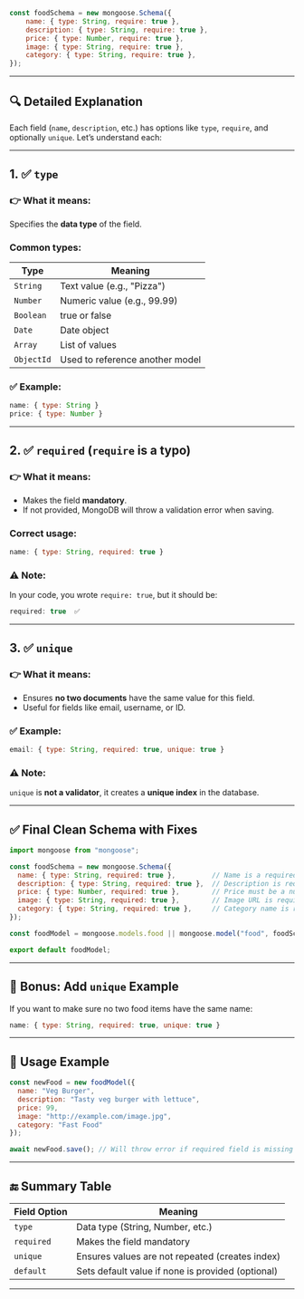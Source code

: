 ```js
const foodSchema = new mongoose.Schema({
    name: { type: String, require: true },
    description: { type: String, require: true },
    price: { type: Number, require: true },
    image: { type: String, require: true },
    category: { type: String, require: true },
});
```

---

## 🔍 Detailed Explanation

Each field (`name`, `description`, etc.) has options like `type`, `require`, and optionally `unique`. Let’s understand each:

---

## 1. ✅ `type`

### 👉 What it means:

Specifies the **data type** of the field.

### Common types:

| Type       | Meaning                         |
| ---------- | ------------------------------- |
| `String`   | Text value (e.g., "Pizza")      |
| `Number`   | Numeric value (e.g., 99.99)     |
| `Boolean`  | true or false                   |
| `Date`     | Date object                     |
| `Array`    | List of values                  |
| `ObjectId` | Used to reference another model |

### ✅ Example:

```js
name: { type: String }
price: { type: Number }
```

---

## 2. ✅ `required` (`require` is a typo)

### 👉 What it means:

* Makes the field **mandatory**.
* If not provided, MongoDB will throw a validation error when saving.

### Correct usage:

```js
name: { type: String, required: true }
```

### ⚠️ Note:

In your code, you wrote `require: true`, but it should be:

```js
required: true  ✅
```

---

## 3. ✅ `unique`

### 👉 What it means:

* Ensures **no two documents** have the same value for this field.
* Useful for fields like email, username, or ID.

### ✅ Example:

```js
email: { type: String, required: true, unique: true }
```

### ⚠️ Note:

`unique` is **not a validator**, it creates a **unique index** in the database.

---

## ✅ Final Clean Schema with Fixes

```js
import mongoose from "mongoose";

const foodSchema = new mongoose.Schema({
  name: { type: String, required: true },         // Name is a required string
  description: { type: String, required: true },  // Description is required
  price: { type: Number, required: true },        // Price must be a number
  image: { type: String, required: true },        // Image URL is required
  category: { type: String, required: true },     // Category name is required
});

const foodModel = mongoose.models.food || mongoose.model("food", foodSchema);

export default foodModel;
```

---

## 🧠 Bonus: Add `unique` Example

If you want to make sure no two food items have the same name:

```js
name: { type: String, required: true, unique: true }
```

---

## 🧪 Usage Example

```js
const newFood = new foodModel({
  name: "Veg Burger",
  description: "Tasty veg burger with lettuce",
  price: 99,
  image: "http://example.com/image.jpg",
  category: "Fast Food"
});

await newFood.save(); // Will throw error if required field is missing
```

---

## 🔚 Summary Table

| Field Option | Meaning                                           |
| ------------ | ------------------------------------------------- |
| `type`       | Data type (String, Number, etc.)                  |
| `required`   | Makes the field mandatory                         |
| `unique`     | Ensures values are not repeated (creates index)   |
| `default`    | Sets default value if none is provided (optional) |

---

